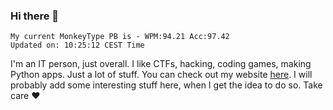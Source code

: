 ### Hi there 👋
<!-- PB START -->
```
My current MonkeyType PB is - WPM:94.21 Acc:97.42
Updated on: 10:25:12 CEST Time
```
<!-- PB END -->
I'm an IT person, just overall. I like CTFs, hacking, coding games, making Python apps. Just a lot of stuff.
You can check out my website [here](https://skill3472.github.io/).
I will probably add some interesting stuff here, when I get the idea to do so. Take care ❤️
